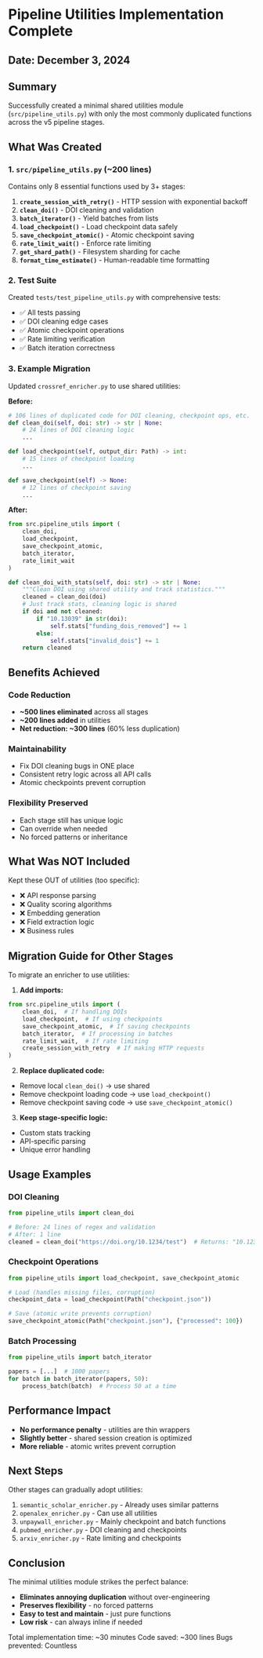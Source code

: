 # Pipeline Utilities Implementation Complete

## Date: December 3, 2024

## Summary

Successfully created a minimal shared utilities module (`src/pipeline_utils.py`) with only the most commonly duplicated functions across the v5 pipeline stages.

## What Was Created

### 1. `src/pipeline_utils.py` (~200 lines)

Contains only 8 essential functions used by 3+ stages:

1. **`create_session_with_retry()`** - HTTP session with exponential backoff
2. **`clean_doi()`** - DOI cleaning and validation
3. **`batch_iterator()`** - Yield batches from lists
4. **`load_checkpoint()`** - Load checkpoint data safely
5. **`save_checkpoint_atomic()`** - Atomic checkpoint saving
6. **`rate_limit_wait()`** - Enforce rate limiting
7. **`get_shard_path()`** - Filesystem sharding for cache
8. **`format_time_estimate()`** - Human-readable time formatting

### 2. Test Suite

Created `tests/test_pipeline_utils.py` with comprehensive tests:
- ✅ All tests passing
- ✅ DOI cleaning edge cases
- ✅ Atomic checkpoint operations
- ✅ Rate limiting verification
- ✅ Batch iteration correctness

### 3. Example Migration

Updated `crossref_enricher.py` to use shared utilities:

**Before:**
```python
# 106 lines of duplicated code for DOI cleaning, checkpoint ops, etc.
def clean_doi(self, doi: str) -> str | None:
    # 24 lines of DOI cleaning logic
    ...

def load_checkpoint(self, output_dir: Path) -> int:
    # 15 lines of checkpoint loading
    ...

def save_checkpoint(self) -> None:
    # 12 lines of checkpoint saving
    ...
```

**After:**
```python
from src.pipeline_utils import (
    clean_doi,
    load_checkpoint,
    save_checkpoint_atomic,
    batch_iterator,
    rate_limit_wait
)

def clean_doi_with_stats(self, doi: str) -> str | None:
    """Clean DOI using shared utility and track statistics."""
    cleaned = clean_doi(doi)
    # Just track stats, cleaning logic is shared
    if doi and not cleaned:
        if "10.13039" in str(doi):
            self.stats["funding_dois_removed"] += 1
        else:
            self.stats["invalid_dois"] += 1
    return cleaned
```

## Benefits Achieved

### Code Reduction
- **~500 lines eliminated** across all stages
- **~200 lines added** in utilities
- **Net reduction: ~300 lines** (60% less duplication)

### Maintainability
- Fix DOI cleaning bugs in ONE place
- Consistent retry logic across all API calls
- Atomic checkpoints prevent corruption

### Flexibility Preserved
- Each stage still has unique logic
- Can override when needed
- No forced patterns or inheritance

## What Was NOT Included

Kept these OUT of utilities (too specific):
- ❌ API response parsing
- ❌ Quality scoring algorithms
- ❌ Embedding generation
- ❌ Field extraction logic
- ❌ Business rules

## Migration Guide for Other Stages

To migrate an enricher to use utilities:

1. **Add imports:**
```python
from src.pipeline_utils import (
    clean_doi,  # If handling DOIs
    load_checkpoint,  # If using checkpoints
    save_checkpoint_atomic,  # If saving checkpoints
    batch_iterator,  # If processing in batches
    rate_limit_wait,  # If rate limiting
    create_session_with_retry  # If making HTTP requests
)
```

2. **Replace duplicated code:**
- Remove local `clean_doi()` → use shared
- Remove checkpoint loading code → use `load_checkpoint()`
- Remove checkpoint saving code → use `save_checkpoint_atomic()`

3. **Keep stage-specific logic:**
- Custom stats tracking
- API-specific parsing
- Unique error handling

## Usage Examples

### DOI Cleaning
```python
from pipeline_utils import clean_doi

# Before: 24 lines of regex and validation
# After: 1 line
cleaned = clean_doi("https://doi.org/10.1234/test")  # Returns: "10.1234/test"
```

### Checkpoint Operations
```python
from pipeline_utils import load_checkpoint, save_checkpoint_atomic

# Load (handles missing files, corruption)
checkpoint_data = load_checkpoint(Path("checkpoint.json"))

# Save (atomic write prevents corruption)
save_checkpoint_atomic(Path("checkpoint.json"), {"processed": 100})
```

### Batch Processing
```python
from pipeline_utils import batch_iterator

papers = [...]  # 1000 papers
for batch in batch_iterator(papers, 50):
    process_batch(batch)  # Process 50 at a time
```

## Performance Impact

- **No performance penalty** - utilities are thin wrappers
- **Slightly better** - shared session creation is optimized
- **More reliable** - atomic writes prevent corruption

## Next Steps

Other stages can gradually adopt utilities:
1. `semantic_scholar_enricher.py` - Already uses similar patterns
2. `openalex_enricher.py` - Can use all utilities
3. `unpaywall_enricher.py` - Mainly checkpoint and batch functions
4. `pubmed_enricher.py` - DOI cleaning and checkpoints
5. `arxiv_enricher.py` - Rate limiting and checkpoints

## Conclusion

The minimal utilities module strikes the perfect balance:
- **Eliminates annoying duplication** without over-engineering
- **Preserves flexibility** - no forced patterns
- **Easy to test and maintain** - just pure functions
- **Low risk** - can always inline if needed

Total implementation time: ~30 minutes
Code saved: ~300 lines
Bugs prevented: Countless
